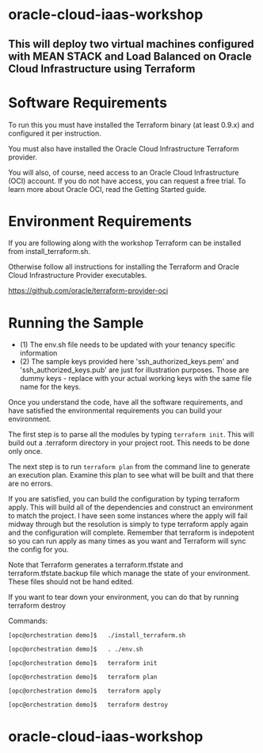 # oracle-cloud-iaas-workshop

## This will deploy two virtual machines configured with MEAN STACK and Load Balanced on Oracle Cloud Infrastructure using Terraform

# Software Requirements

To run this you must have installed the Terraform binary (at least 0.9.x) and configured it per instruction.

You must also have installed the Oracle Cloud Infrastructure Terraform provider.

You will also, of course, need access to an Oracle Cloud Infrastructure (OCI) account. If you do not have access, you can request a free trial. To learn more about Oracle OCI, read the Getting Started guide.

# Environment Requirements

If you are following along with the workshop Terraform can be installed from install_terraform.sh.

Otherwise follow all instructions for installing the Terraform and Oracle Cloud Infrastructure Provider executables.

https://github.com/oracle/terraform-provider-oci


# Running the Sample
 - (1) The env.sh file needs to be updated with your tenancy specific information
 - (2) The sample keys provided here 'ssh_authorized_keys.pem' and 'ssh_authorized_keys.pub' are just for illustration purposes. Those are dummy keys - replace with your actual working keys with the same file name for the keys.

Once you understand the code, have all the software requirements, and have satisfied the environmental requirements you can build your environment.

The first step is to parse all the modules by typing ```terraform init```. This will build out a .terraform directory in your project root. This needs to be done only once.

The next step is to run ```terraform plan``` from the command line to generate an execution plan. Examine this plan to see what will be built and that there are no errors.

If you are satisfied, you can build the configuration by typing terraform apply. This will build all of the dependencies and construct an environment to match the project. I have seen some instances where the apply will fail midway through but the resolution is simply to type terraform apply again and the configuration will complete. Remember that terraform is indepotent so you can run apply as many times as you want and Terraform will sync the config for you.

Note that Terraform generates a terraform.tfstate and terraform.tfstate.backup file which manage the state of your environment. These files should not be hand edited.

If you want to tear down your environment, you can do that by running terraform destroy

Commands:
```
[opc@orchestration demo]$   ./install_terraform.sh

[opc@orchestration demo]$	. ./env.sh

[opc@orchestration demo]$   terraform init

[opc@orchestration demo]$	terraform plan

[opc@orchestration demo]$	terraform apply

[opc@orchestration demo]$	terraform destroy
```

# oracle-cloud-iaas-workshop
